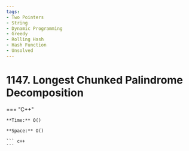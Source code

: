 ```yaml
---
tags:
- Two Pointers
- String
- Dynamic Programming
- Greedy
- Rolling Hash
- Hash Function
- Unsolved
---
```



# 1147. Longest Chunked Palindrome Decomposition

=== "C++"

    **Time:** O()

    **Space:** O()

    ``` c++
    ```